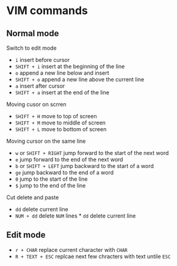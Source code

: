 # VIM commands

## Normal mode
Switch to edit mode 
* `i` insert before cursor
* `SHIFT + i` insert at the beginning of the line
* `o` append a new line below and insert
* `SHIFT + o` append a new line above the current line
* `a` insert after cursor
* `SHIFT + a` insert at the end of the line

Moving cusor on scrren
* `SHIFT + H` move to top of screen
* `SHIFT + M` move to middle of screen
* `SHIFT + L` move to bottom of screen

Moving cursor on the same line
* `w` or `SHIFT + RIGHT` jump forward to the start of the next word
* `e` jump forward to the end of the next word
* `b` or `SHIFT + LEFT` jump backward to the start of a word
* `ge` jump backward to the end of a word
* `0` jump to the start of the line
* `$` jump to the end of the line

Cut delete and paste
* `dd` delete current line
* `NUM + dd` delete `NUM` lines * `dd` delete current line

## Edit mode
* `r + CHAR` replace current character with `CHAR`
* `R + TEXT + ESC` replcae next few chracters with text untile `ESC`